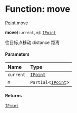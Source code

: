 # Function: move

[Point](/en/auto-docs/editor/modules/Point.md).move

**move**(`current`, `m`): [`IPoint`](/en/auto-docs/editor/interfaces/IPoint.md)

往目标点移动 distance 距离

#### Parameters

| Name | Type |
| :------ | :------ |
| `current` | [`IPoint`](/en/auto-docs/editor/interfaces/IPoint.md) |
| `m` | `Partial`<[`IPoint`](/en/auto-docs/editor/interfaces/IPoint.md)> |

#### Returns

[`IPoint`](/en/auto-docs/editor/interfaces/IPoint.md)
